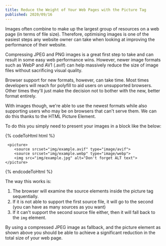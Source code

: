 ```yaml
---
title: Reduce the Weight of Your Web Pages with the Picture Tag
published: 2020/09/16
---
```


Images often combine to make up the largest group of resources on a web page (in terms of file size). Therefore, optimising images is one of the easiest steps any website owner can take when looking at improving the performance of their website.

Compressing JPEG and PNG images is a great first step to take and can result in some easy web performance wins. However, newer image formats such as WebP and AV1 (.avif) can help massively reduce the size of image files without sacrificing visual quality.

Browser support for new formats, however, can take time. Most times developers will reach for polyfill to aid users on unsupported browsers. Other times they'll just make the decision not to bother with the new, better format entirely.

With images though, we're able to use the newest formats while also supporting users who may be on browsers that can't serve them. We can do this thanks to the HTML Picture Element.

To do this you simply need to present your images in a block like the below:

{% codeToHtml html %}
<!-- markdownlint-disable -->
     <picture>
    	<source srcset="img/example.avif" type="image/avif">
    	<source srcset="img/example.webp" type="image/webp">
    	<img src="img/example.jpg" alt="Don't forget ALT text">
    </picture>
<!-- markdownlint-enable -->
{% endcodeToHtml %}

The way this works is:

1. The browser will examine the source elements inside the picture tag sequentially.
2. If it is not able to support the first source file, it will go to the second (you can have as many sources as you want)
3. If it can't support the second source file either, then it will fall back to the `img` element.

By using a compressed JPEG image as fallback, and the picture element as shown above you should be able to achieve a significant reduction in the total size of your web page.
